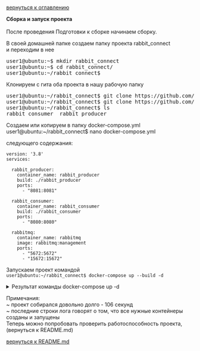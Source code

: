 <a href="/README.md">вернуться к оглавлению</a>

<b>Сборка и запуск проекта</b> <br><br>
После проведения Подготовки к сборке начинаем сборку.<br>

В своей домашней папке создаем папку проекта rabbit_connect<br>
и переходим в нее <br>

<pre>
user1@ubuntu:~$ mkdir rabbit_connect
user1@ubuntu:~$ cd rabbit_connect/
user1@ubuntu:~/rabbit_connect$ 
</pre>

Клонируем с гита оба проекта в нашу рабочую папку
<pre>
user1@ubuntu:~/rabbit_connect$ git clone https://github.com/yarmail/rabbit_producer.git
user1@ubuntu:~/rabbit_connect$ git clone https://github.com/yarmail/rabbit_consumer.git
user1@ubuntu:~/rabbit_connect$ ls
rabbit_consumer  rabbit_producer
</pre>

Создаем или копируем в папку docker-compose.yml <br>
user1@ubuntu:~/rabbit_connect$ nano docker-compose.yml <br>

следующего содержания:
```
version: '3.8'
services:

  rabbit_producer:
    container_name: rabbit_producer
	build: ./rabbit_producer
	ports:
	  - "8081:8081"
	
  rabbit_consumer:
    container_name: rabbit_consumer
	build: ./rabbit_consumer
	ports:
	  - "8080:8080"
	  
  rabbitmq:
    container_name: rabbitmq
    image: rabbitmq:management
    ports:
      - "5672:5672"
      - "15672:15672"
```

Запускаем проект командой <br>
`user1@ubuntu:~/rabbit_connect$ docker-compose up --build -d`

<details>
<summary>Результат команды docker-compose up -d</summary>
<pre>
user1@ubuntu:~/rabbit_connect$ docker-compose up -d
[+] Building 105.6s (19/19) FINISHED                                         
 => [rabbit_producer internal] load build definition from Dockerfile    0.1s
 => => transferring dockerfile: 368B                                    0.0s
 => [rabbit_producer internal] load .dockerignore                       0.0s
 => => transferring context: 2B                                         0.0s
 => [rabbit_consumer internal] load .dockerignore                       0.1s
 => => transferring context: 2B                                         0.0s
 => [rabbit_consumer internal] load build definition from Dockerfile    0.2s
 => => transferring dockerfile: 368B                                    0.0s
 => [rabbit_consumer internal] load metadata for docker.io/library/ope  0.0s
 => [rabbit_consumer internal] load metadata for docker.io/library/mav  0.0s
 => [rabbit_consumer maven 1/4] FROM docker.io/library/maven:3.8-openj  1.0s
 => [rabbit_producer internal] load build context                       0.4s
 => => transferring context: 475.25kB                                   0.1s
 => [rabbit_consumer stage-1 1/3] FROM docker.io/library/openjdk:17.0.  0.4s
 => [rabbit_consumer internal] load build context                       0.4s
 => => transferring context: 222.94kB                                   0.1s
 => [rabbit_producer stage-1 2/3] WORKDIR /app                          0.5s
 => [rabbit_producer maven 2/4] WORKDIR /app                            0.1s
 => [rabbit_producer maven 3/4] COPY . /app                             0.4s
 => [rabbit_consumer maven 3/4] COPY . /app                             0.4s
 => [rabbit_producer maven 4/4] RUN mvn install                        89.0s
 => [rabbit_consumer maven 4/4] RUN mvn install                       101.6s
 => [rabbit_producer stage-1 3/3] COPY --from=maven /app/target/rabbit  0.6s
 => [rabbit_consumer] exporting to image                                1.4s
 => => exporting layers                                                 0.9s
 => => writing image sha256:a56e768de9dada9e9ff3614b137c4a49d31c582f44  0.0s
 => => naming to docker.io/library/rabbit_connect-rabbit_producer       0.0s
 => => writing image sha256:fe46dfef2a703d44cacd93dfdb459fb929ba721322  0.0s
 => => naming to docker.io/library/rabbit_connect-rabbit_consumer       0.0s
 => [rabbit_consumer stage-1 3/3] COPY --from=maven /app/target/rabbit  0.8s
[+] Running 4/4
 ✔ Network rabbit_connect_default  Created                              0.2s 
 ✔ Container rabbitmq              Started                              3.0s 
 ✔ Container rabbit_producer       Start...                             2.8s 
 ✔ Container rabbit_consumer       Start...                             2.8s 
user1@ubuntu:~/rabbit_connect$
</pre>
</details> 

Примечания: <br>
~ проект собирался довольно долго - 106 секунд <br>
~ последние строки лога говорят о том, что все нужные контейнеры созданы и запущены <br>
Теперь можно попробовать проверить работоспособность проекта, (вернуться к README.md)

<a href="/README.md">вернуться к README.md</a>

